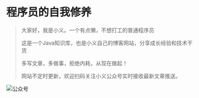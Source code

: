 # 程序员的自我修养

> 大家好，我是小义。一个有点懒，不想打工的普通程序员
>
> 这是一个Java知识库，也是小义自己的博客网站，分享成长经验和技术干货
>
> 多写文章，多做事，拒绝内耗，从现在做起！
>
> 网站不定时更新，欢迎扫码关注小义公众号实时接收最新文章推送。

[//]: # (哈哈我是注释，不会在浏览器中显示。https://raw.githubusercontent.com/xiaoyir/tuchuangku/main/img/xyr/20240525163642.jpg)
[//]: # (use.sevencdn.com)
[//]: # (jsd.cdn.zzko.cn)
![公众号](https://cdn.cxyxy.fun/xiaoyir/tuchuangku/main/img/xyr/20240525163642.jpg)